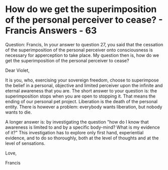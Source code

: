 # How do we get the superimposition of the personal perceiver to cease? - Francis Answers - 63


Question: Francis, In your answer to question 27, you said that the cessation of the superimposition of the personal perceiver onto consciousness is necessary for apperception to take place. My question then is, how do we get the superimposition of the personal perceiver to cease?


Dear Violet,

It is you, who, exercising your sovereign freedom, choose to superimpose the belief in a personal, objective and limited perceiver upon the infinite and eternal awareness that you are. The short answer to your question is: the superimposition stops when you are open to stopping it. That means the ending of our personal pet project. Liberation is the death of the personal entity. There is however a problem: everybody wants liberation, but nobody wants to die.

A longer answer is: by investigating the question &quot;how do I know that awareness is limited to and by a specific body-mind? What is my evidence of it?&quot; This investigation has to explore only first hand, experiential evidence, and to do so thoroughly, both at the level of thoughts and at the level of sensations.

Love,

Francis



  







